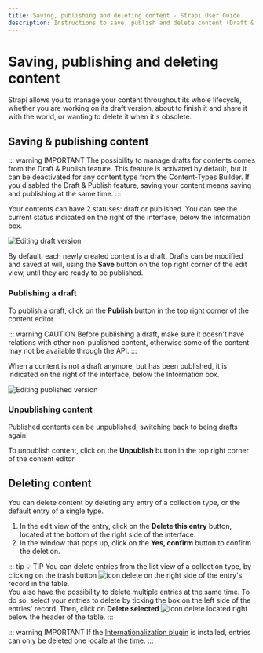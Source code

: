```yaml
---
title: Saving, publishing and deleting content - Strapi User Guide
description: Instructions to save, publish and delete content (Draft & Publish, i18n)
---
```


# Saving, publishing and deleting content

Strapi allows you to manage your content throughout its whole lifecycle, whether you are working on its draft version, about to finish it and share it with the world, or wanting to delete it when it's obsolete.

## Saving & publishing content

::: warning IMPORTANT
The possibility to manage drafts for contents comes from the Draft & Publish feature. This feature is activated by default, but it can be deactivated for any content type from the Content-Types Builder. If you disabled the Draft & Publish feature, saving your content means saving and publishing at the same time.
:::

Your contents can have 2 statuses: draft or published. You can see the current status indicated on the right of the interface, below the Information box.

![Editing draft version](../assets/content-manager/editing_draft_version.png)

By default, each newly created content is a draft. Drafts can be modified and saved at will, using the **Save** button on the top right corner of the edit view, until they are ready to be published.

### Publishing a draft

To publish a draft, click on the **Publish** button in the top right corner of the content editor.

::: warning CAUTION
Before publishing a draft, make sure it doesn't have relations with other non-published content, otherwise some of the content may not be available through the API.
:::

When a content is not a draft anymore, but has been published, it is indicated on the right of the interface, below the Information box.

![Editing published version](../assets/content-manager/editing_published_version.png)

### Unpublishing content

Published contents can be unpublished, switching back to being drafts again.

To unpublish content, click on the **Unpublish** button in the top right corner of the content editor.

## Deleting content

You can delete content by deleting any entry of a collection type, or the default entry of a single type.

1. In the edit view of the entry, click on the **Delete this entry** button, located at the bottom of the right side of the interface.
2. In the window that pops up, click on the **Yes, confirm** button to confirm the deletion.

::: tip 💡 TIP
You can delete entries from the list view of a collection type, by clicking on the trash button ![icon delete](../assets/content-manager/icon_delete3.png) on the right side of the entry's record in the table. <br> You also have the possibility to delete multiple entries at the same time. To do so, select your entries to delete by ticking the box on the left side of the entries' record. Then, click on **Delete selected** ![icon delete](../assets/content-manager/icon_delete4.png) located right below the header of the table.
:::

::: warning IMPORTANT
If the [Internationalization plugin](/user-docs/latest/plugins/strapi-plugins.md#internationalization-plugin) is installed, entries can only be deleted one locale at the time.
:::